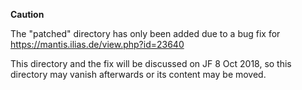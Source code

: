 **Caution**

The "patched" directory has only been added due to a bug fix for
https://mantis.ilias.de/view.php?id=23640

This directory and the fix will be discussed on JF 8 Oct 2018, so this directory may vanish afterwards or its content may be moved.